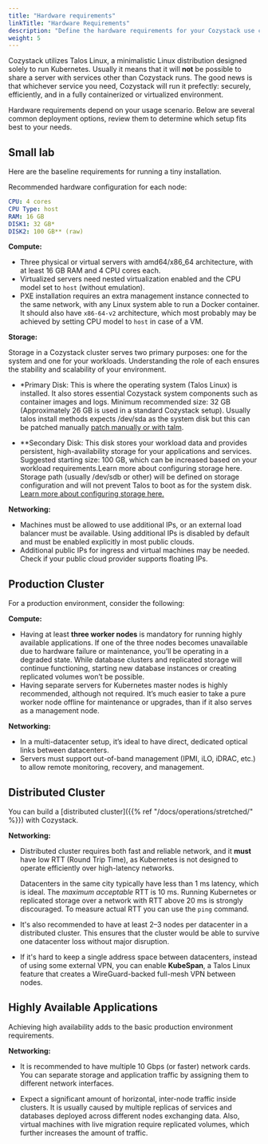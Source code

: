 ```yaml
---
title: "Hardware requirements"
linkTitle: "Hardware Requirements"
description: "Define the hardware requirements for your Cozystack use case."
weight: 5
---
```


Cozystack utilizes Talos Linux, a minimalistic Linux distribution designed solely to run Kubernetes.
Usually it means that it will **not** be possible to share a server with services other than Cozystack runs.
The good news is that whichever service you need, Cozystack will run it prefectly: securely, efficiently, and
in a fully containerized or virtualized environment.

Hardware requirements depend on your usage scenario.
Below are several common deployment options, review them to determine which setup fits best to your needs.

## Small lab

Here are the baseline requirements for running a tiny installation.

Recommended hardware configuration for each node:
```yaml
CPU: 4 cores
CPU Type: host
RAM: 16 GB
DISK1: 32 GB*
DISK2: 100 GB** (raw)

```

**Compute:**

- Three physical or virtual servers with amd64/x86_64 architecture, with at least 16 GB RAM and 4 CPU cores each.
- Virtualized servers need nested virtualization enabled and the CPU model set to `host` (without emulation).
- PXE installation requires an extra management instance connected to the same network, with any Linux system able to run a Docker container.
  It should also have `x86-64-v2` architecture, which most probably may be achieved by setting CPU model to `host` in case of a VM.

**Storage:**

Storage in a Cozystack cluster serves two primary purposes: one for the system and one for your workloads. Understanding the role of each ensures the stability and scalability of your environment.

- *Primary Disk: This is where the operating system (Talos Linux) is installed. It also stores essential Cozystack system components such as container images and logs. Minimum recommended size: 32 GB (Approximately 26 GB is used in a standard Cozystack setup). Usually talos install methods expects /dev/sda as the system disk but this can be patched manually [patch manually or with talm](https://github.com/cozystack/cozystack/issues/723#issuecomment-2762374751).

- **Secondary Disk: This disk stores your workload data and provides persistent, high-availability storage for your applications and services. Suggested starting size: 100 GB, which can be increased based on your workload requirements.Learn more about configuring storage here. Storage path (usually /dev/sdb or other) will be defined on storage configuration and will not prevent Talos to boot as for the system disk. [Learn more about configuring storage here.](https://cozystack.io/docs/getting-started/first-deployment/#configure-storage)


**Networking:**

- Machines must be allowed to use additional IPs, or an external load balancer must be available.
  Using additional IPs is disabled by default and must be enabled explicitly in most public clouds.
- Additional public IPs for ingress and virtual machines may be needed. Check if your public cloud provider supports floating IPs.


## Production Cluster

For a production environment, consider the following:

**Compute:**

- Having at least **three worker nodes** is mandatory for running highly available applications.
  If one of the three nodes becomes unavailable due to hardware failure or maintenance, you’ll be operating in a degraded state.
  While database clusters and replicated storage will continue functioning, starting new database instances or creating replicated volumes won’t be possible.
- Having separate servers for Kubernetes master nodes is highly recommended, although not required.
  It’s much easier to take a pure worker node offline for maintenance or upgrades, than if it also serves as a management node.

**Networking:**

- In a multi-datacenter setup, it’s ideal to have direct, dedicated optical links between datacenters.
- Servers must support out-of-band management (IPMI, iLO, iDRAC, etc.) to allow remote monitoring, recovery, and management.

## Distributed Cluster

You can build a [distributed cluster]({{% ref "/docs/operations/stretched/" %}}) with Cozystack.

**Networking:**

- Distributed cluster requires both fast and reliable network, and it **must** have low RTT (Round Trip Time), as
  Kubernetes is not designed to operate efficiently over high-latency networks.

  Datacenters in the same city typically have less than 1 ms latency, which is ideal.
  The *maximum acceptable* RTT is 10 ms.
  Running Kubernetes or replicated storage over a network with RTT above 20 ms is strongly discouraged.
  To measure actual RTT you can use the `ping` command.

- It's also recommended to have at least 2–3 nodes per datacenter in a distributed cluster.
  This ensures that the cluster would be able to survive one datacenter loss without major disruption.

- If it's hard to keep a single address space between datacenters, instead of using some external VPN,
  you can enable **KubeSpan**, a Talos Linux feature that creates a WireGuard-backed full-mesh VPN between nodes.

## Highly Available Applications

Achieving high availability adds to the basic production environment requirements.

**Networking:**

- It is recommended to have multiple 10 Gbps (or faster) network cards.
  You can separate storage and application traffic by assigning them to different network interfaces.

- Expect a significant amount of horizontal, inter-node traffic inside clusters.
  It is usually caused by multiple replicas of services and databases deployed across different nodes exchanging data.
  Also, virtual machines with live migration require replicated volumes, which further increases the amount of traffic.
  
